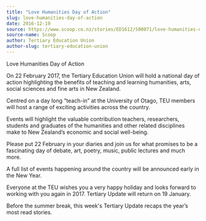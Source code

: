 ```yaml
---
title: "Love Humanities Day of Action"
slug: love-humanities-day-of-action
date: 2016-12-19
source: https://www.scoop.co.nz/stories/ED1612/S00071/love-humanities-day-of-action.htm
source-name: Scoop
author: Tertiary Education Union
author-slug: tertiary-education-union
---
```


<p>Love Humanities Day of Action</p>

<p>On 22 February 2017, the
Tertiary Education Union will hold a national day of action
highlighting the benefits of teaching and learning
humanities, arts, social sciences and fine arts in New
Zealand. </p>

<p>Centred on a day long “teach-in” at the
University of Otago, TEU members will host a range of
exciting activities across the country. </p>

<p>Events will
highlight the valuable contribution teachers, researchers,
students and graduates of the humanities and other related
disciplines make to New Zealand’s economic and social
well-being.</p>

<p>Please put 22 February in your diaries and
join us for what promises to be a fascinating day of debate,
art, poetry, music, public lectures and much more.</p>

<p>A full
list of events happening around the country will be
announced early in the New Year. </p>

<p>Everyone at the TEU
wishes you a very happy holiday and looks forward to working
with you again in 2017. Tertiary Update will return on 19
January. </p>

<p>Before the summer break, this week's Tertiary
Update recaps the year’s most read stories.
</p>